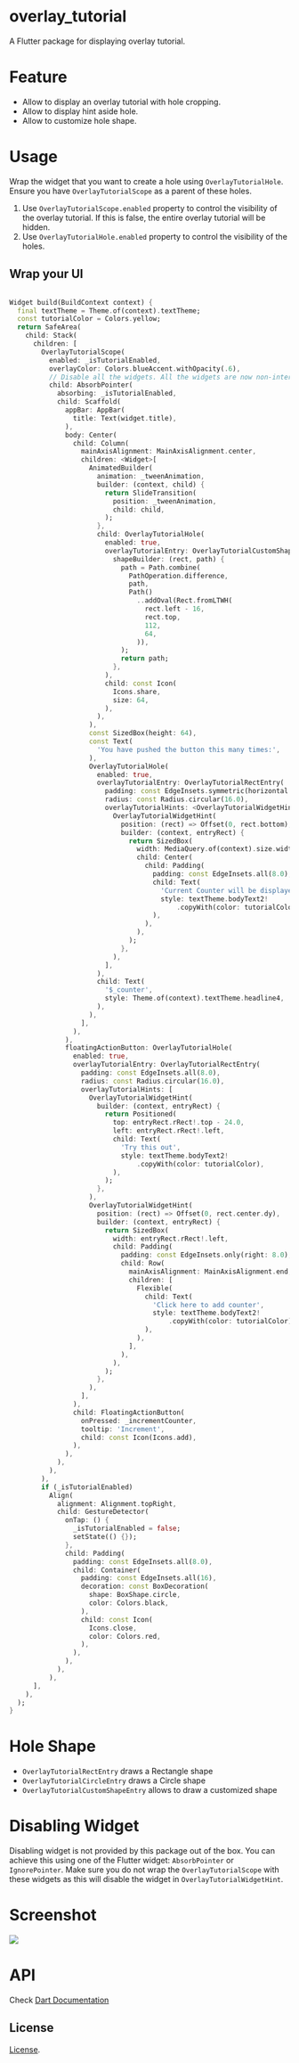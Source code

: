 # overlay_tutorial

A Flutter package for displaying overlay tutorial.

# Feature

- Allow to display an overlay tutorial with hole cropping.
- Allow to display hint aside hole.
- Allow to customize hole shape.

# Usage

Wrap the widget that you want to create a hole using `OverlayTutorialHole`. Ensure you have `OverlayTutorialScope` as a parent of these holes. 

1. Use `OverlayTutorialScope.enabled` property to control the visibility of the overlay tutorial. If this is false, the entire overlay tutorial will be hidden.
2. Use `OverlayTutorialHole.enabled` property to control the visibility of the holes.

## Wrap your UI

```dart

Widget build(BuildContext context) {
  final textTheme = Theme.of(context).textTheme;
  const tutorialColor = Colors.yellow;
  return SafeArea(
    child: Stack(
      children: [
        OverlayTutorialScope(
          enabled: _isTutorialEnabled,
          overlayColor: Colors.blueAccent.withOpacity(.6),
          // Disable all the widgets. All the widgets are now non-interactive.
          child: AbsorbPointer(
            absorbing: _isTutorialEnabled,
            child: Scaffold(
              appBar: AppBar(
                title: Text(widget.title),
              ),
              body: Center(
                child: Column(
                  mainAxisAlignment: MainAxisAlignment.center,
                  children: <Widget>[
                    AnimatedBuilder(
                      animation: _tweenAnimation,
                      builder: (context, child) {
                        return SlideTransition(
                          position: _tweenAnimation,
                          child: child,
                        );
                      },
                      child: OverlayTutorialHole(
                        enabled: true,
                        overlayTutorialEntry: OverlayTutorialCustomShapeEntry(
                          shapeBuilder: (rect, path) {
                            path = Path.combine(
                              PathOperation.difference,
                              path,
                              Path()
                                ..addOval(Rect.fromLTWH(
                                  rect.left - 16,
                                  rect.top,
                                  112,
                                  64,
                                )),
                            );
                            return path;
                          },
                        ),
                        child: const Icon(
                          Icons.share,
                          size: 64,
                        ),
                      ),
                    ),
                    const SizedBox(height: 64),
                    const Text(
                      'You have pushed the button this many times:',
                    ),
                    OverlayTutorialHole(
                      enabled: true,
                      overlayTutorialEntry: OverlayTutorialRectEntry(
                        padding: const EdgeInsets.symmetric(horizontal: 8.0),
                        radius: const Radius.circular(16.0),
                        overlayTutorialHints: <OverlayTutorialWidgetHint>[
                          OverlayTutorialWidgetHint(
                            position: (rect) => Offset(0, rect.bottom),
                            builder: (context, entryRect) {
                              return SizedBox(
                                width: MediaQuery.of(context).size.width,
                                child: Center(
                                  child: Padding(
                                    padding: const EdgeInsets.all(8.0),
                                    child: Text(
                                      'Current Counter will be displayed here',
                                      style: textTheme.bodyText2!
                                          .copyWith(color: tutorialColor),
                                    ),
                                  ),
                                ),
                              );
                            },
                          ),
                        ],
                      ),
                      child: Text(
                        '$_counter',
                        style: Theme.of(context).textTheme.headline4,
                      ),
                    ),
                  ],
                ),
              ),
              floatingActionButton: OverlayTutorialHole(
                enabled: true,
                overlayTutorialEntry: OverlayTutorialRectEntry(
                  padding: const EdgeInsets.all(8.0),
                  radius: const Radius.circular(16.0),
                  overlayTutorialHints: [
                    OverlayTutorialWidgetHint(
                      builder: (context, entryRect) {
                        return Positioned(
                          top: entryRect.rRect!.top - 24.0,
                          left: entryRect.rRect!.left,
                          child: Text(
                            'Try this out',
                            style: textTheme.bodyText2!
                                .copyWith(color: tutorialColor),
                          ),
                        );
                      },
                    ),
                    OverlayTutorialWidgetHint(
                      position: (rect) => Offset(0, rect.center.dy),
                      builder: (context, entryRect) {
                        return SizedBox(
                          width: entryRect.rRect!.left,
                          child: Padding(
                            padding: const EdgeInsets.only(right: 8.0),
                            child: Row(
                              mainAxisAlignment: MainAxisAlignment.end,
                              children: [
                                Flexible(
                                  child: Text(
                                    'Click here to add counter',
                                    style: textTheme.bodyText2!
                                        .copyWith(color: tutorialColor),
                                  ),
                                ),
                              ],
                            ),
                          ),
                        );
                      },
                    ),
                  ],
                ),
                child: FloatingActionButton(
                  onPressed: _incrementCounter,
                  tooltip: 'Increment',
                  child: const Icon(Icons.add),
                ),
              ),
            ),
          ),
        ),
        if (_isTutorialEnabled)
          Align(
            alignment: Alignment.topRight,
            child: GestureDetector(
              onTap: () {
                _isTutorialEnabled = false;
                setState(() {});
              },
              child: Padding(
                padding: const EdgeInsets.all(8.0),
                child: Container(
                  padding: const EdgeInsets.all(16),
                  decoration: const BoxDecoration(
                    shape: BoxShape.circle,
                    color: Colors.black,
                  ),
                  child: const Icon(
                    Icons.close,
                    color: Colors.red,
                  ),
                ),
              ),
            ),
          ),
      ],
    ),
  );
}

```


# Hole Shape

- `OverlayTutorialRectEntry` draws a Rectangle shape
- `OverlayTutorialCircleEntry` draws a Circle shape
- `OverlayTutorialCustomShapeEntry` allows to draw a customized shape

# Disabling Widget

Disabling widget is not provided by this package out of the box. You can achieve this using one of the Flutter widget: `AbsorbPointer` or `IgnorePointer`. Make sure you do not wrap the `OverlayTutorialScope` with these widgets as this will disable the widget in `OverlayTutorialWidgetHint`.

# Screenshot

![](https://github.com/TabooSun/overlay_tutorial/blob/main/example/images/example_gif.gif?raw=true)

# API

Check [Dart Documentation](https://pub.dev/documentation/overlay_tutorial/latest/)

## License

[License](LICENSE).
